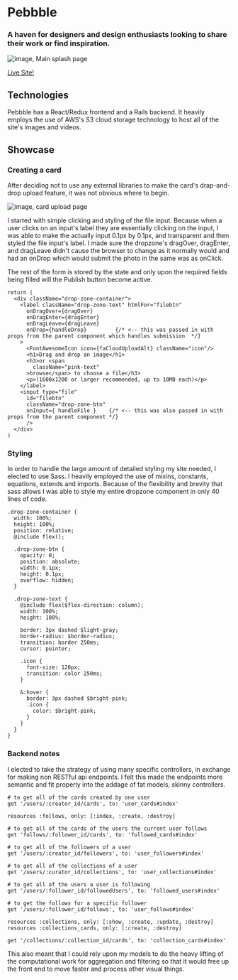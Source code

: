 # Pebbble

### A haven for designers and design enthusiasts looking to share their work or find inspiration.



![image, Main splash page](https://user-images.githubusercontent.com/78871840/119154111-dbd73a00-ba1f-11eb-88d7-c0b3e1dbd229.png)


[Live Site!](https://pebbble.herokuapp.com/)


## Technologies
Pebbble has a React/Redux frontend and a Rails backend. It heavily employs the use of AWS's S3 cloud storage technology to host all of the site's images and videos. 

## Showcase

### Creating a card
After deciding not to use any external libraries to make the card's drap-and-drop upload feature, it was not obvious where to begin. 

![image, card upload page](https://user-images.githubusercontent.com/78871840/119154269-00331680-ba20-11eb-8eda-a493d46f0c9f.png)

I started with simple clicking and styling of the file input. Because when a user clicks on an input's label they are essentially clicking on the input, I was able to make the actually input 0.1px by 0.1px, and transparent and then styled the file input's label. I made sure the dropzone's dragOver, dragEnter, and dragLeave didn't cause the browser to change as it normally would and had an onDrop which would submit the photo in the same was as onClick. 

The rest of the form is stored by the state and only upon the required fields being filled will the Publish button become active. 

```
return (
  <div className="drop-zone-container">
    <label className="drop-zone-text" htmlFor="filebtn"
      onDragOver={dragOver}
      onDragEnter={dragEnter}
      onDragLeave={dragLeave}
      onDrop={handleDrop}         {/* <-- this was passed in with props from the parent component which handles submission  */}
    >
      <FontAwesomeIcon icon={faCloudUploadAlt} className="icon"/>
      <h1>Drag and drop an image</h1>
      <h3>or <span 
        className="pink-text"
      >browse</span> to choose a file</h3>
      <p>(1600x1200 or larger recommended, up to 10MB each)</p>
    </label>
    <input type="file" 
      id="filebtn"
      className="drop-zone-btn" 
      onInput={ handleFile }    {/* <-- this was also passed in with props from the parent component */}
      />
  </div>
)
```

### Styling
In order to handle the large amount of detailed styling my site needed, I elected to use Sass. I heavily employed the use of mixins, constants, equations, extends and imports. Because of the flexibility and brevity that sass allows I was able to style my entire dropzone component in only 40 lines of code. 

```
.drop-zone-container {
  width: 100%;
  height: 100%;
  position: relative;
  @include flex(); 

  .drop-zone-btn {
    opacity: 0;
    position: absolute; 
    width: 0.1px; 
    height: 0.1px; 
    overflow: hidden; 
  }
  
  .drop-zone-text {
    @include flex($flex-direction: column); 
    width: 100%;
    height: 100%;

    border: 3px dashed $light-gray; 
    border-radius: $border-radius;
    transition: border 250ms;
    cursor: pointer;

    .icon {
      font-size: 120px;
      transition: color 250ms; 
    }
    
    &:hover {
      border: 3px dashed $bright-pink; 
      .icon {
        color: $bright-pink; 
      }
    }
  }
}
```

### Backend notes
I elected to take the strategy of using many specific controllers, in exchange for making non RESTful api endpoints. I felt this made the endpoints more semantic and fit properly into the addage of fat models, skinny controllers. 

```
# to get all of the cards created by one user
get '/users/:creator_id/cards', to: 'user_cards#index'

resources :follows, only: [:index, :create, :destroy]

# to get all of the cards of the users the current user follows
get 'follows/:follower_id/cards', to: 'followed_cards#index'

# to get all of the followers of a user
get '/users/:creator_id/followers', to: 'user_followers#index'

# to get all of the collections of a user
get '/users/:curator_id/collections', to: 'user_collections#index'

# to get all of the users a user is following
get '/users/:follower_id/followedUsers', to: 'followed_users#index'

# to get the follows for a specific follower
get '/users/:follower_id/follows', to: 'user_follows#index'

resources :collections, only: [:show, :create, :update, :destroy]
resources :collections_cards, only: [:create, :destroy]

get '/collections/:collection_id/cards', to: 'collection_cards#index'
```

This also meant that I could rely upon my models to do the heavy lifting of the computational work for aggregation and filtering so that it would free up the front end to move faster and process other visual things. 
